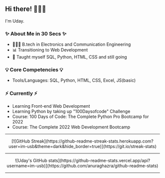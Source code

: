 ## Hi there! 🙋🏻‍♀️

I'm Uday.

### ✨ About Me in 30 Secs ✨
- 👩🏻‍💻 B.tech in Electronics and Communication Engineering
- 📊 Transitioning to Web Development
- 📝 Taught myself SQL, Python, HTML, CSS and still going

### 💡 Core Competencies 💡
- Tools/Languages: SQL, Python, HTML, CSS, Excel, JS(basic)

### ⚡️ Currently ⚡️
- Learning Front-end Web Development
- Learning Python by taking up "100Daysofcode" Challenge 
- Course: 100 Days of Code: The Complete Python Pro Bootcamp for 2022
- Course: The Complete 2022 Web Development Bootcamp

<!--### 🙌🏻 Connect with Me
- [LinkedIn](https://www.linkedin.com/in/katiehuangx/)
- [Medium](https://katiehuangx.medium.com)
- [Kaggle](https://www.kaggle.com/katiehuangx)-->

<hr>
  <div align="center"> 
  [![GitHub Streak](https://github-readme-streak-stats.herokuapp.com?user=im-usb&theme=dark&hide_border=true)](https://git.io/streak-stats)
<br>
<hr>
  ![Uday's GitHub stats](https://github-readme-stats.vercel.app/api?username=im-usb)](https://github.com/anuraghazra/github-readme-stats)
  </div>
<hr>
